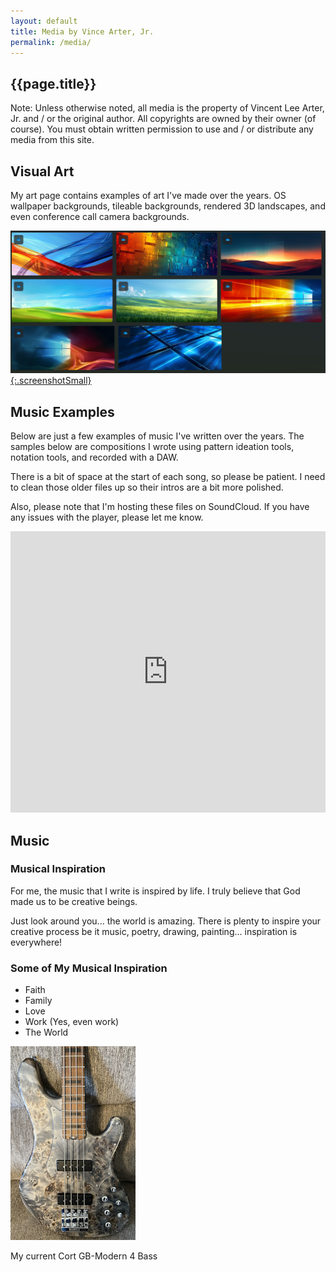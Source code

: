 ```yaml
---
layout: default
title: Media by Vince Arter, Jr.
permalink: /media/
---
```

## {{page.title}}

<article id="article" markdown=1>

<p class="alert">Note: Unless otherwise noted, all media is the property of Vincent Lee Arter, Jr. and / or the original author. All copyrights are owned by their owner (of course). You must obtain written permission to use and / or distribute any media from this site.</p>

## Visual Art
My art page contains examples of art I've made over the years. OS wallpaper backgrounds, tileable backgrounds, rendered 3D landscapes, and even conference call camera backgrounds.

[![See may art](/assets/images/art/WindowsUW.png){:.screenshotSmall}](/media/art)

## Music Examples
Below are just a few examples of music I've written over the years. The samples below are compositions I wrote using pattern ideation tools, notation tools, and recorded with a DAW.

There is a bit of space at the start of each song, so please be patient. I need to clean those older files up so their intros are a bit more polished.

Also, please note that I'm hosting these files on SoundCloud. If you have any issues with the player, please let me know.

<iframe width="100%" height="450" scrolling="no" frameborder="no" allow="autoplay"
    src="https://w.soundcloud.com/player/?url=https%3A//api.soundcloud.com/playlists/1316981014&color=%23ff5500&auto_play=false&hide_related=false&show_comments=true&show_user=true&show_reposts=false&show_teaser=true">
</iframe>

</article>

<aside id="aside" markdown=1>

# Music
### Musical Inspiration
For me, the music that I write is inspired by life. I truly believe that God made us to be creative beings.

Just look around you... the world is amazing. There is plenty to inspire your creative process be it music, poetry, drawing, painting... inspiration is everywhere!

### Some of My Musical Inspiration
* Faith
* Family
* Love
* Work (Yes, even work)
* The World


<img class="imgAsideMain" src="/assets/images/mybass.jpg" alt="My main bass...  Cort GB-Modern 4 bass" />
<p id="figAsideMain" margin=0 padding=0>My current Cort GB-Modern 4 Bass</p>

</aside>
